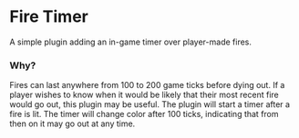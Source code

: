 # Fire Timer

A simple plugin adding an in-game timer over player-made fires.

### Why?

Fires can last anywhere from 100 to 200 game ticks before dying out. If a player wishes to know when it would be likely that their most recent fire would go out, this plugin may be useful. The plugin will start a timer after a fire is lit. The timer will change color after 100 ticks, indicating that from then on it may go out at any time.
